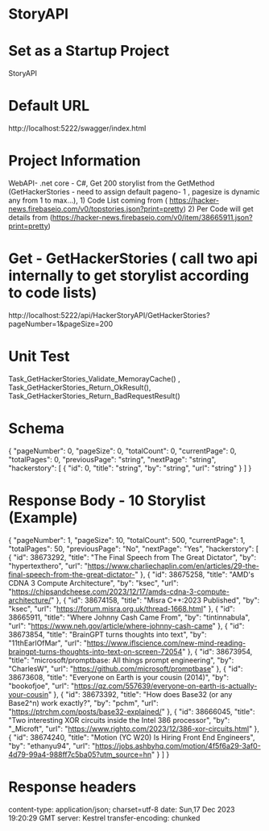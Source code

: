 # StoryAPI

# Set as a Startup Project 
StoryAPI
# Default URL
http://localhost:5222/swagger/index.html
# Project Information
WebAPI- .net core - C#, Get 200 storylist from  the GetMethod (GetHackerStories - need to assign default pageno- 1 , pagesize is dynamic any from 1 to max...), 1) Code List coming from ( https://hacker-news.firebaseio.com/v0/topstories.json?print=pretty) 2) Per Code will get details from (https://hacker-news.firebaseio.com/v0/item/38665911.json?print=pretty)

# Get - GetHackerStories ( call two api internally to get storylist according to code lists)
http://localhost:5222/api/HackerStoryAPI/GetHackerStories?pageNumber=1&pageSize=200

# Unit Test
Task_GetHackerStories_Validate_MemorayCache() , Task_GetHackerStories_Return_OkResult(),  Task_GetHackerStories_Return_BadRequestResult()
# Schema 
{
  "pageNumber": 0,
  "pageSize": 0,
  "totalCount": 0,
  "currentPage": 0,
  "totalPages": 0,
  "previousPage": "string",
  "nextPage": "string",
  "hackerstory": [
    {
      "id": 0,
      "title": "string",
      "by": "string",
      "url": "string"
    }
  ]
}

# Response Body - 10 Storylist (Example)

{
  "pageNumber": 1,
  "pageSize": 10,
  "totalCount": 500,
  "currentPage": 1,
  "totalPages": 50,
  "previousPage": "No",
  "nextPage": "Yes",
  "hackerstory": [
    {
      "id": 38673292,
      "title": "The Final Speech from The Great Dictator",
      "by": "hypertexthero",
      "url": "https://www.charliechaplin.com/en/articles/29-the-final-speech-from-the-great-dictator-"
    },
    {
      "id": 38675258,
      "title": "AMD's CDNA 3 Compute Architecture",
      "by": "ksec",
      "url": "https://chipsandcheese.com/2023/12/17/amds-cdna-3-compute-architecture/"
    },
    {
      "id": 38674158,
      "title": "Misra C++:2023 Published",
      "by": "ksec",
      "url": "https://forum.misra.org.uk/thread-1668.html"
    },
    {
      "id": 38665911,
      "title": "Where Johnny Cash Came From",
      "by": "tintinnabula",
      "url": "https://www.neh.gov/article/where-johnny-cash-came"
    },
    {
      "id": 38673854,
      "title": "BrainGPT turns thoughts into text",
      "by": "11thEarlOfMar",
      "url": "https://www.iflscience.com/new-mind-reading-braingpt-turns-thoughts-into-text-on-screen-72054"
    },
    {
      "id": 38673954,
      "title": "microsoft/promptbase: All things prompt engineering",
      "by": "CharlesW",
      "url": "https://github.com/microsoft/promptbase"
    },
    {
      "id": 38673608,
      "title": "Everyone on Earth is your cousin (2014)",
      "by": "bookofjoe",
      "url": "https://qz.com/557639/everyone-on-earth-is-actually-your-cousin"
    },
    {
      "id": 38673392,
      "title": "How does Base32 (or any Base2^n) work exactly?",
      "by": "pchm",
      "url": "https://ptrchm.com/posts/base32-explained/"
    },
    {
      "id": 38666045,
      "title": "Two interesting XOR circuits inside the Intel 386 processor",
      "by": "_Microft",
      "url": "https://www.righto.com/2023/12/386-xor-circuits.html"
    },
    {
      "id": 38674240,
      "title": "Motion (YC W20) Is Hiring Front End Engineers",
      "by": "ethanyu94",
      "url": "https://jobs.ashbyhq.com/motion/4f5f6a29-3af0-4d79-99a4-988ff7c5ba05?utm_source=hn"
    }
  ]
}
# Response headers
 content-type: application/json; charset=utf-8 
 date: Sun,17 Dec 2023 19:20:29 GMT 
 server: Kestrel 
 transfer-encoding: chunked 
